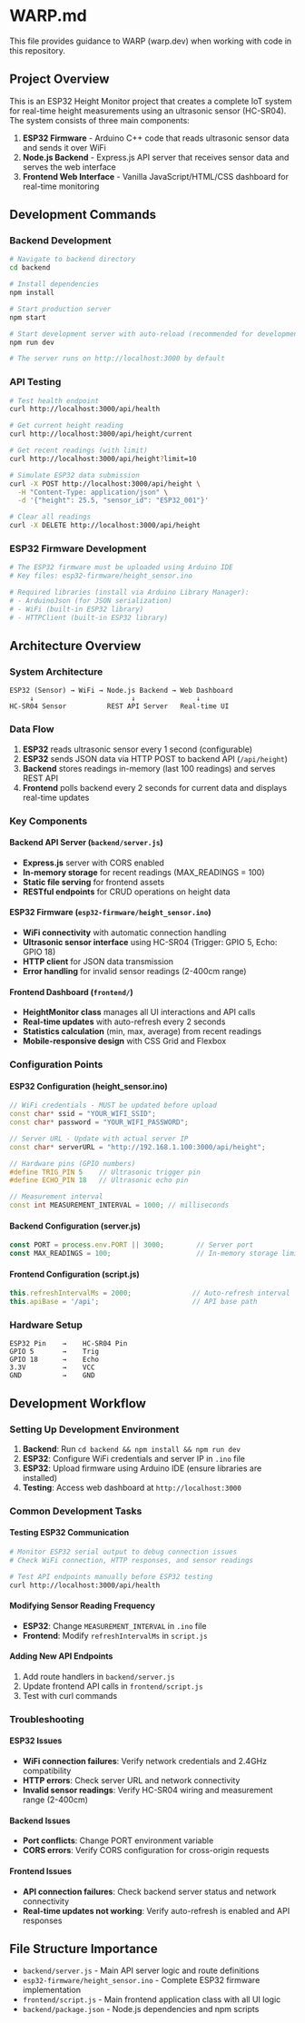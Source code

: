 # WARP.md

This file provides guidance to WARP (warp.dev) when working with code in this repository.

## Project Overview

This is an ESP32 Height Monitor project that creates a complete IoT system for real-time height measurements using an ultrasonic sensor (HC-SR04). The system consists of three main components:

1. **ESP32 Firmware** - Arduino C++ code that reads ultrasonic sensor data and sends it over WiFi
2. **Node.js Backend** - Express.js API server that receives sensor data and serves the web interface
3. **Frontend Web Interface** - Vanilla JavaScript/HTML/CSS dashboard for real-time monitoring

## Development Commands

### Backend Development
```bash
# Navigate to backend directory
cd backend

# Install dependencies
npm install

# Start production server
npm start

# Start development server with auto-reload (recommended for development)
npm run dev

# The server runs on http://localhost:3000 by default
```

### API Testing
```bash
# Test health endpoint
curl http://localhost:3000/api/health

# Get current height reading
curl http://localhost:3000/api/height/current

# Get recent readings (with limit)
curl http://localhost:3000/api/height?limit=10

# Simulate ESP32 data submission
curl -X POST http://localhost:3000/api/height \
  -H "Content-Type: application/json" \
  -d '{"height": 25.5, "sensor_id": "ESP32_001"}'

# Clear all readings
curl -X DELETE http://localhost:3000/api/height
```

### ESP32 Firmware Development
```bash
# The ESP32 firmware must be uploaded using Arduino IDE
# Key files: esp32-firmware/height_sensor.ino

# Required libraries (install via Arduino Library Manager):
# - ArduinoJson (for JSON serialization)
# - WiFi (built-in ESP32 library)
# - HTTPClient (built-in ESP32 library)
```

## Architecture Overview

### System Architecture
```
ESP32 (Sensor) → WiFi → Node.js Backend → Web Dashboard
     ↓                        ↓               ↓
HC-SR04 Sensor          REST API Server   Real-time UI
```

### Data Flow
1. **ESP32** reads ultrasonic sensor every 1 second (configurable)
2. **ESP32** sends JSON data via HTTP POST to backend API (`/api/height`)
3. **Backend** stores readings in-memory (last 100 readings) and serves REST API
4. **Frontend** polls backend every 2 seconds for current data and displays real-time updates

### Key Components

#### Backend API Server (`backend/server.js`)
- **Express.js** server with CORS enabled
- **In-memory storage** for recent readings (MAX_READINGS = 100)
- **Static file serving** for frontend assets
- **RESTful endpoints** for CRUD operations on height data

#### ESP32 Firmware (`esp32-firmware/height_sensor.ino`)
- **WiFi connectivity** with automatic connection handling
- **Ultrasonic sensor interface** using HC-SR04 (Trigger: GPIO 5, Echo: GPIO 18)
- **HTTP client** for JSON data transmission
- **Error handling** for invalid sensor readings (2-400cm range)

#### Frontend Dashboard (`frontend/`)
- **HeightMonitor class** manages all UI interactions and API calls
- **Real-time updates** with auto-refresh every 2 seconds
- **Statistics calculation** (min, max, average) from recent readings
- **Mobile-responsive design** with CSS Grid and Flexbox

### Configuration Points

#### ESP32 Configuration (height_sensor.ino)
```cpp
// WiFi credentials - MUST be updated before upload
const char* ssid = "YOUR_WIFI_SSID";
const char* password = "YOUR_WIFI_PASSWORD";

// Server URL - Update with actual server IP
const char* serverURL = "http://192.168.1.100:3000/api/height";

// Hardware pins (GPIO numbers)
#define TRIG_PIN 5    // Ultrasonic trigger pin
#define ECHO_PIN 18   // Ultrasonic echo pin

// Measurement interval
const int MEASUREMENT_INTERVAL = 1000; // milliseconds
```

#### Backend Configuration (server.js)
```javascript
const PORT = process.env.PORT || 3000;        // Server port
const MAX_READINGS = 100;                     // In-memory storage limit
```

#### Frontend Configuration (script.js)
```javascript
this.refreshIntervalMs = 2000;               // Auto-refresh interval
this.apiBase = '/api';                       // API base path
```

### Hardware Setup
```
ESP32 Pin    →    HC-SR04 Pin
GPIO 5       →    Trig
GPIO 18      →    Echo
3.3V         →    VCC
GND          →    GND
```

## Development Workflow

### Setting Up Development Environment
1. **Backend**: Run `cd backend && npm install && npm run dev`
2. **ESP32**: Configure WiFi credentials and server IP in `.ino` file
3. **ESP32**: Upload firmware using Arduino IDE (ensure libraries are installed)
4. **Testing**: Access web dashboard at `http://localhost:3000`

### Common Development Tasks

#### Testing ESP32 Communication
```bash
# Monitor ESP32 serial output to debug connection issues
# Check WiFi connection, HTTP responses, and sensor readings

# Test API endpoints manually before ESP32 testing
curl http://localhost:3000/api/health
```

#### Modifying Sensor Reading Frequency
- **ESP32**: Change `MEASUREMENT_INTERVAL` in `.ino` file
- **Frontend**: Modify `refreshIntervalMs` in `script.js`

#### Adding New API Endpoints
1. Add route handlers in `backend/server.js`
2. Update frontend API calls in `frontend/script.js`
3. Test with curl commands

### Troubleshooting

#### ESP32 Issues
- **WiFi connection failures**: Verify network credentials and 2.4GHz compatibility
- **HTTP errors**: Check server URL and network connectivity
- **Invalid sensor readings**: Verify HC-SR04 wiring and measurement range (2-400cm)

#### Backend Issues
- **Port conflicts**: Change PORT environment variable
- **CORS errors**: Verify CORS configuration for cross-origin requests

#### Frontend Issues
- **API connection failures**: Check backend server status and network connectivity
- **Real-time updates not working**: Verify auto-refresh is enabled and API responses

## File Structure Importance

- `backend/server.js` - Main API server logic and route definitions
- `esp32-firmware/height_sensor.ino` - Complete ESP32 firmware implementation
- `frontend/script.js` - Main frontend application class with all UI logic
- `backend/package.json` - Node.js dependencies and npm scripts
